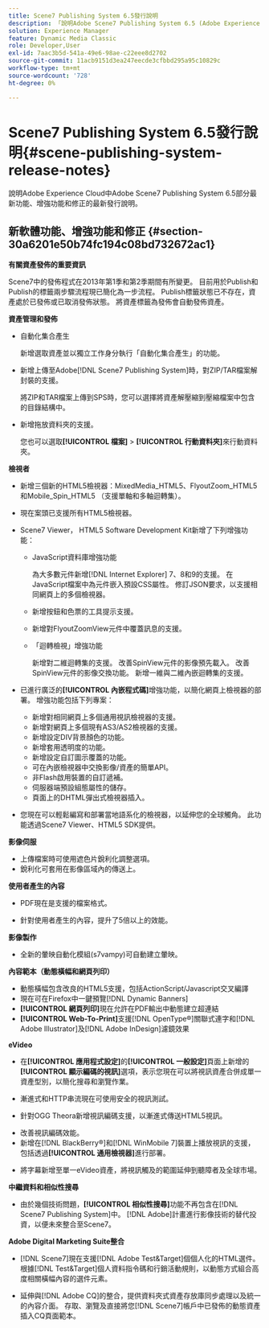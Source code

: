 ```yaml
---
title: Scene7 Publishing System 6.5發行說明
description: 「說明Adobe Scene7 Publishing System 6.5 (Adobe Experience Cloud中Adobe Experience Manager解決方案的一部分)的最新功能、增強功能和修正的最新發行說明。」
solution: Experience Manager
feature: Dynamic Media Classic
role: Developer,User
exl-id: 7aac3b5d-541a-49e6-98ae-c22eee8d2702
source-git-commit: 11acb9151d3ea247eecde3cfbbd295a95c10829c
workflow-type: tm+mt
source-wordcount: '728'
ht-degree: 0%

---
```


# Scene7 Publishing System 6.5發行說明{#scene-publishing-system-release-notes}

說明Adobe Experience Cloud中Adobe Scene7 Publishing System 6.5部分最新功能、增強功能和修正的最新發行說明。

## 新軟體功能、增強功能和修正 {#section-30a6201e50b74fc194c08bd732672ac1}

**有關資產發佈的重要資訊**

Scene7中的發佈程式在2013年第1季和第2季期間有所變更。 目前用於Publish和Publish的標籤兩步驟流程現已簡化為一步流程。 Publish標籤狀態已不存在，資產處於已發佈或已取消發佈狀態。 將資產標籤為發佈會自動發佈資產。

**資產管理和發佈**

* 自動化集合產生

  新增選取資產並以獨立工作身分執行「自動化集合產生」的功能。
* 新增上傳至Adobe[!DNL Scene7 Publishing System]時，對ZIP/TAR檔案解封裝的支援。

  將ZIP和TAR檔案上傳到SPS時，您可以選擇將資產解壓縮到壓縮檔案中包含的目錄結構中。

* 新增拖放資料夾的支援。

  您也可以選取&#x200B;**[!UICONTROL 檔案]** > **[!UICONTROL 行動資料夾]**&#x200B;來行動資料夾。

**檢視者**

* 新增三個新的HTML5檢視器：MixedMedia_HTML5、FlyoutZoom_HTML5和Mobile_Spin_HTML5 （支援單軸和多軸迴轉集）。
<!-- 
  [More information](http://help.adobe.com/en_US/scene7/using/WS6E593DEA-7D81-4cd6-84B0-85E8BB274176.html#WS1c46793299cf21d77e926d1613177f0a020-8000.html).  -->
* 現在案頭已支援所有HTML5檢視器。

<!--   [More information](http://help.adobe.com/en_US/scene7/using/WS6E593DEA-7D81-4cd6-84B0-85E8BB274176.html#WS1c46793299cf21d77e926d1613177f0a020-8000.html). -->
* Scene7 Viewer， HTML5 Software Development Kit新增了下列增強功能：

   * JavaScript資料庫增強功能

     為大多數元件新增[!DNL Internet Explorer] 7、8和9的支援。 在JavaScript檔案中為元件嵌入預設CSS屬性。 修訂JSON要求，以支援相同網頁上的多個檢視器。

   * 新增按鈕和色票的工具提示支援。
   * 新增對FlyoutZoomView元件中覆蓋訊息的支援。
   * 「迴轉檢視」增強功能

     新增對二維迴轉集的支援。 改善SpinView元件的影像預先載入。 改善SpinView元件的影像交換功能。 新增一維與二維內嵌迴轉集的支援。

* 已進行廣泛的&#x200B;**[!UICONTROL 內嵌程式碼]**&#x200B;增強功能，以簡化網頁上檢視器的部署。 增強功能包括下列專案：

   * 新增對相同網頁上多個通用視訊檢視器的支援。
   * 新增對網頁上多個現有AS3/AS2檢視器的支援。
   * 新增設定DIV背景顏色的功能。
   * 新增套用透明度的功能。
   * 新增設定自訂圖示覆蓋的功能。
   * 可在內嵌檢視器中交換影像/資產的簡單API。
   * 非Flash啟用裝置的自訂遞補。
   * 伺服器端預設組態屬性的儲存。
   * 頁面上的DHTML彈出式檢視器插入。

* 您現在可以輕鬆編寫和部署當地語系化的檢視器，以延伸您的全球觸角。 此功能透過Scene7 Viewer、HTML5 SDK提供。

**影像伺服**

* 上傳檔案時可使用遮色片銳利化調整選項。
* 銳利化可套用在影像區域內的傳送上。

**使用者產生的內容**

* PDF現在是支援的檔案格式。

<!--   [More information](http://help.adobe.com/en_US/scene7/using/WSe8b0455615e2dc47-2df907a712f31201b35-8000.html).  -->
* 針對使用者產生的內容，提升了5倍以上的效能。

**影像製作**

* 全新的暈映自動化模組(s7vampy)可自動建立暈映。

**內容範本（動態橫幅和網頁列印）**

* 動態橫幅包含改良的HTML5支援，包括ActionScript/Javascript交叉編譯
* 現在可在Firefox中一鍵預覽[!DNL Dynamic Banners]
* **[!UICONTROL 網頁列印]**&#x200B;現在允許在PDF輸出中動態建立超連結
* **[!UICONTROL Web-To-Print]**&#x200B;支援[!DNL OpenType®]關聯式連字和[!DNL Adobe Illustrator]及[!DNL Adobe InDesign]濾鏡效果

**eVideo**

* 在&#x200B;**[!UICONTROL 應用程式設定]**&#x200B;的&#x200B;**[!UICONTROL 一般設定]**&#x200B;頁面上新增的&#x200B;**[!UICONTROL 顯示編碼的視訊]**&#x200B;選項，表示您現在可以將視訊資產合併成單一資產型別，以簡化搜尋和瀏覽作業。

<!--   [More information](http://help.adobe.com/en_US/scene7/using/WSCCBA9D3A-06A3-4f29-AF6B-36CBB2A655F1.html).  -->

* 漸進式和HTTP串流現在可使用安全的視訊測試。

<!--   [More information](http://help.adobe.com/en_US/scene7/using/WSd968ca97bf01df72-5efde3a123268dd80f5-8000.html). -->
* 針對OGG Theora新增視訊編碼支援，以漸進式傳送HTML5視訊。

<!--   [More information](http://help.adobe.com/en_US/scene7/using/WSE86ACF2B-BD50-4c48-A1D7-9CD4405B62D0.html#WS1c46793299cf21d7-39fae9c1131ba8968f7-7fff.html). -->
* 改善視訊編碼效能。
* 新增在[!DNL BlackBerry®]和[!DNL WinMobile 7]裝置上播放視訊的支援，包括透過&#x200B;**[!UICONTROL 通用檢視器]**&#x200B;進行部署。

<!--   [More information](http://help.adobe.com/en_US/scene7/using/WS6E593DEA-7D81-4cd6-84B0-85E8BB274176.html#WS1c46793299cf21d77e926d1613177f0a020-8000.html) or the [eVideo chapter](http://help.adobe.com/en_US/scene7/using/WS53492AE1-6029-45d8-BF80-F4B5CF33EB08.html). -->

* 將字幕新增至單一eVideo資產，將視訊觸及的範圍延伸到聽障者及全球市場。

<!--   See [More information](http://help.adobe.com/en_US/scene7/using/WS98ca2e6790647c06-6f6f53e137b959f094-8000.html). -->

**中繼資料和相似性搜尋**

* 由於幾個技術問題，**[!UICONTROL 相似性搜尋]**&#x200B;功能不再包含在[!DNL Scene7 Publishing System]中。 [!DNL Adobe]計畫進行影像技術的替代投資，以便未來整合至Scene7。

**Adobe Digital Marketing Suite整合**

* [!DNL Scene7]現在支援[!DNL Adobe Test&Target]個個人化的HTML選件。 根據[!DNL Test&Target]個人資料指令碼和行銷活動規則，以動態方式組合高度相關橫幅內容的選件元素。

* 延伸與[!DNL Adobe CQ]的整合，提供資料夾式資產存放庫同步處理以及統一的內容介面。 存取、瀏覽及直接將您[!DNL Scene7]帳戶中已發佈的動態資產插入CQ頁面範本。
